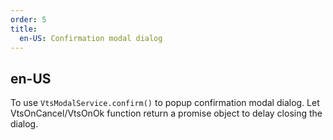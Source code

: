 ```yaml
---
order: 5
title:
  en-US: Confirmation modal dialog
---
```

## en-US

To use `VtsModalService.confirm()` to popup confirmation modal dialog. Let VtsOnCancel/VtsOnOk function return a promise object to
delay closing the dialog.
